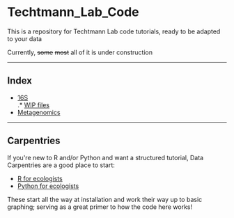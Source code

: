 # Techtmann_Lab_Code

This is a repository for Techtmann Lab code tutorials, ready to be adapted to your data


Currently, ~~some~~ ~~most~~ all of it is under construction

---
## Index
* [16S](../blob/main/16S)  
.* [WIP files](../blob/main/16S/WIP_files)  
* [Metagenomics](../blob/main/Metagenomics)

---
## Carpentries
If you're new to R and/or Python and want a structured tutorial, Data Carpentries are a good place to start:
* [R for ecologists](https://datacarpentry.org/R-ecology-lesson/)
* [Python for ecologists](https://datacarpentry.org/python-ecology-lesson/)  

These start all the way at installation and work their way up to basic graphing; serving as a great primer to how the code here works!
 

